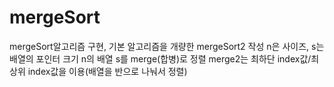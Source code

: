 # mergeSort
mergeSort알고리즘 구현, 기본 알고리즘을 개량한 mergeSort2 작성
n은 사이즈, s는 배열의 포인터
크기 n의 배열 s를 merge(합병)로 정렬
merge2는 최하단 index값/최상위 index값을 이용(배열을 반으로 나눠서 정렬)
